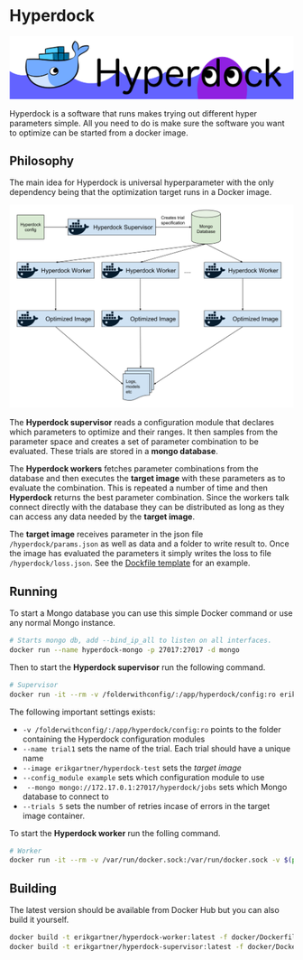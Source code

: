 # Hyperdock

![Hyperdock logo](extra/banner.png)

Hyperdock is a software that runs makes trying out different hyper parameters simple. All you need to do is make sure the software you want to optimize can be started from a docker image.

## Philosophy

The main idea for Hyperdock is universal hyperparameter with the only dependency being that the optimization target runs in a Docker image.

![Hyperdock diagram](extra/diagram.svg)

The **Hyperdock supervisor** reads a configuration module that declares which parameters to optimize and their ranges.
It then samples from the parameter space and creates a set of parameter combination to be evaluated. These trials are stored in a **mongo database**.

The **Hyperdock workers** fetches parameter combinations from the database and then executes the **target image** with these parameters as to evaluate the combination. This is repeated a number of time and then **Hyperdock** returns the best parameter combination. Since the workers talk connect directly with the database they can be distributed as long as they can access any data needed by the **target image**.

The **target image** receives parameter in the json file `/hyperdock/params.json` as well as data and a folder to write result to. Once the image has evaluated the parameters it simply writes the loss to file `/hyperdock/loss.json`. See the [Dockfile template](docker/Dockerfile.template) for an example.

## Running
To start a Mongo database you can use this simple Docker command or use any normal Mongo instance.

```bash
# Starts mongo db, add --bind_ip_all to listen on all interfaces.
docker run --name hyperdock-mongo -p 27017:27017 -d mongo
```

Then to start the **Hyperdock supervisor** run the following command.
```bash
# Supervisor
docker run -it --rm -v /folderwithconfig/:/app/hyperdock/config:ro erikgartner/hyperdock-supervisor:latest --name trial1 --image erikgartner/hyperdock-test --config_module example --trials 5 --mongo mongo://172.17.0.1:27017/hyperdock/jobs
```

The following important settings exists:

- `-v /folderwithconfig/:/app/hyperdock/config:ro` points to the folder containing the Hyperdock configuration modules
- `--name trial1` sets the name of the trial. Each trial should have a unique name
- `--image erikgartner/hyperdock-test` sets the _target image_
- `--config_module example` sets which configuration module to use
- ` --mongo mongo://172.17.0.1:27017/hyperdock/jobs` sets which Mongo database to connect to
- `--trials 5` sets the number of retries incase of errors in the target image container.

To start the **Hyperdock worker** run the folling command.
```bash
# Worker
docker run -it --rm -v /var/run/docker.sock:/var/run/docker.sock -v $(pwd)/results:/results -e HYPERDOCK_RESULT_DIR=$(pwd)/results -e HYPERDOCK_DATA_DIR=$(pwd)/data -e MONGO_URL=mongo://172.17.0.1:27017/hyperdock -e HYPERDOCK_RUNTIME="" -e HYPERDOCK_ENV="[]" erikgartner/hyperdock-worker:latest
```

## Building

The latest version should be available from Docker Hub but you can also build it yourself.

```bash
docker build -t erikgartner/hyperdock-worker:latest -f docker/Dockerfile.worker .
docker build -t erikgartner/hyperdock-supervisor:latest -f docker/Dockerfile.supervisor .
```
